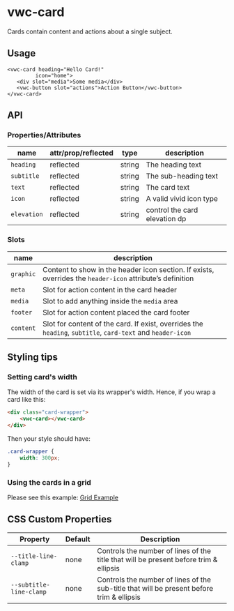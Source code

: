 # vwc-card

Cards contain content and actions about a single subject.

## Usage

```
<vwc-card heading="Hello Card!"
         icon="home">
   <div slot="media">Some media</div>
   <vwc-button slot="actions">Action Button</vwc-button>
</vwc-card>
```

## API


### Properties/Attributes

| name   |attr/prop/reflected|type| description                   |
|--------|--- |--- |-------------------------------|
| `heading` |reflected|string| The heading text              |
| `subtitle` |reflected|string| The sub-heading text          |
| `text` |reflected|string| The card text                 |
| `icon` |reflected|string| A valid vivid icon type       |
| `elevation` |reflected|string| control the card elevation dp |

### Slots

| name      | description                                                                                        |
|-----------|----------------------------------------------------------------------------------------------------|
| `graphic` | Content to show in the header icon section. If exists, overrides the `header-icon` attribute’s definition |
| `meta`    | Slot for action content in the card header                                                         |
| `media`   | Slot to add anything inside the `media` area                                                       |
| `footer`  | Slot for action content placed the card footer                                                     |
| `content` | Slot for content of the card. If exist, overrides the `heading`, `subtitle`, `card-text` and `header-icon`
## Styling tips

### Setting card's width

The width of the card is set via its wrapper's width.  Hence, if you wrap a card like this:

```html
<div class="card-wrapper">
	<vwc-card></vwc-card>
</div>
```

Then your style should have: 
```css
.card-wrapper {
	width: 300px;
}
```

### Using the cards in a grid

Please see this example: [Grid Example](https://vivid.vonage.com?path=/story/alpha-components-card--in-a-grid)

## CSS Custom Properties

| Property                       | Default                                          | Description                                      |
|--------------------------------|--------------------------------------------------|--------------------------------------------------|
| `--title-line-clamp` | none | Controls the number of lines of the title that will be present before trim & ellipsis |
| `--subtitle-line-clamp` | none | Controls the number of lines of the sub-title that will be present before trim & ellipsis |
